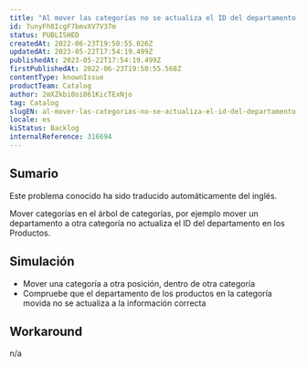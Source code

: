 ```yaml
---
title: "Al mover las categorías no se actualiza el ID del departamento en los Productos"
id: 7unyFh8IcgF7bmvXV7V37m
status: PUBLISHED
createdAt: 2022-06-23T19:50:55.026Z
updatedAt: 2023-05-22T17:54:19.499Z
publishedAt: 2023-05-22T17:54:19.499Z
firstPublishedAt: 2022-06-23T19:50:55.568Z
contentType: knownIssue
productTeam: Catalog
author: 2mXZkbi0oi061KicTExNjo
tag: Catalog
slugEN: al-mover-las-categorias-no-se-actualiza-el-id-del-departamento-en-los-productos
locale: es
kiStatus: Backlog
internalReference: 316694
---
```


## Sumario

<div class="alert alert-info">
  <p>Este problema conocido ha sido traducido automáticamente del inglés.</p>
</div>


Mover categorías en el árbol de categorías, por ejemplo mover un departamento a otra categoría no actualiza el ID del departamento en los Productos.




## Simulación


- Mover una categoría a otra posición, dentro de otra categoría
- Compruebe que el departamento de los productos en la categoría movida no se actualiza a la información correcta



## Workaround


n/a





